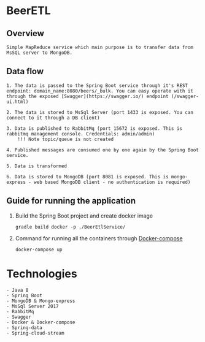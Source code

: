 # BeerETL

## Overview

	Simple MapReduce service which main purpose is to transfer data from MsSQL server to MongoDB.

## Data flow

	1. The data is passed to the Spring Boot service through it's REST endpoint: domain_name:8080/beers/_bulk. You can easy operate with it through the exposed [Swagger](https://swagger.io/) endpoint (/swagger-ui.html)

	2. The data is stored to MsSql Server (port 1433 is exposed. You can connect to it through a DB client)
	
	3. Data is published to RabbitMq (port 15672 is exposed. This is rabbitmq management console. Credentials: admin/admin) 
		!!! Note topic/queue is not created
	
	4. Published messages are consumed one by one again by the Spring Boot service. 
	
	5. Data is transformed
	
	6. Data is stored to MongoDB (port 8081 is exposed. This is mongo-express - web based MongoDB client - no authentication is required)


## Guide for running the application

1. Build the Spring Boot project and create docker image
	``` CMD
	gradle build docker -p ./BeerEtlService/

	```
2. Command for running all the containers through [Docker-compose](https://docs.docker.com/compose/)
	``` CMD
	docker-compose up
	```

# Technologies

	- Java 8
	- Spring Boot
	- MongoDB & Mongo-express
	- MsSql Server 2017
	- RabbitMq
	- Swagger
	- Docker & Docker-compose
	- Spring-data
	- Spring-cloud-stream

